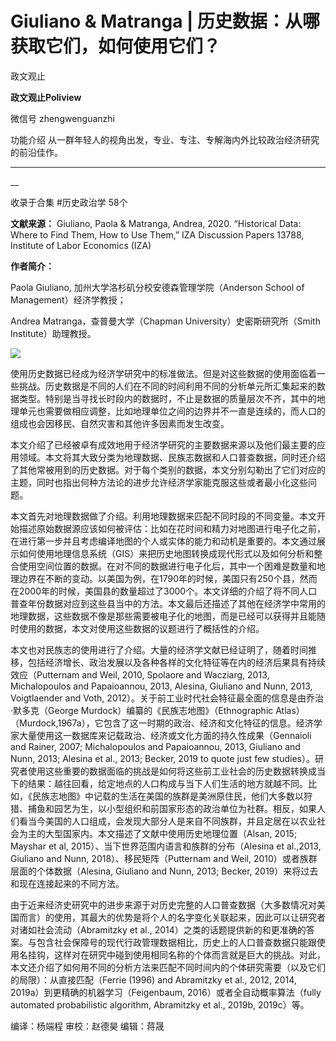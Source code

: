 

#  Giuliano & Matranga | 历史数据：从哪获取它们，如何使用它们？

政文观止  

**政文观止Poliview** 

微信号 zhengwenguanzhi

功能介绍 从一群年轻人的视角出发，专业、专注、专解海内外比较政治经济研究的前沿佳作。

____

__

收录于合集 #历史政治学 58个

**文献来源：** Giuliano, Paola & Matranga, Andrea, 2020. “Historical Data: Where to
Find Them, How to Use Them,” IZA Discussion Papers 13788, Institute of Labor
Economics (IZA)  

  

 **作者简介：**

Paola Giuliano, 加州大学洛杉矶分校安德森管理学院（Anderson School of Management）经济学教授；

Andrea Matranga，查普曼大学（Chapman University）史密斯研究所（Smith Institute）助理教授。

![](images/123/2.png)  
  
  

  

使用历史数据已经成为经济学研究中的标准做法。但是对这些数据的使用面临着一些挑战。历史数据是不同的人们在不同的时间利用不同的分析单元所汇集起来的数据类型。特别是当寻找长时段内的数据时，不止是数据的质量层次不齐，其中的地理单元也需要做相应调整，比如地理单位之间的边界并不一直是连续的，而人口的组成也会因移民、自然灾害和其他许多因素而发生改变。

  

本文介绍了已经被卓有成效地用于经济学研究的主要数据来源以及他们最主要的应用领域。本文将其大致分类为地理数据、民族志数据和人口普查数据，同时还介绍了其他常被用到的历史数据。对于每个类别的数据，本文分别勾勒出了它们对应的主题，同时也指出何种方法论的进步允许经济学家能克服这些或者最小化这些问题。

  

本文首先对地理数据做了介绍。利用地理数据来匹配不同时段的不同变量。本文开始描述原始数据源应该如何被评估：比如在花时间和精力对地图进行电子化之前，在进行第一步并且考虑编译地图的个人或实体的能力和动机是重要的。本文通过展示如何使用地理信息系统（GIS）来把历史地图转换成现代形式以及如何分析和整合使用空间位置的数据。在对不同的数据进行电子化后，其中一个困难是数量和地理边界在不断的变动。以美国为例，在1790年的时候，美国只有250个县，然而在2000年的时候，美国县的数量超过了3000个。本文详细的介绍了将不同人口普查年份数据对应到这些县当中的方法。本文最后还描述了其他在经济学中常用的地理数据，这些数据不像是那些需要被电子化的地图，而是已经可以获得并且能随时使用的数据，本文对使用这些数据的议题进行了概括性的介绍。

  

本文也对民族志的使用进行了介绍。大量的经济学文献已经证明了，随着时间推移，包括经济增长、政治发展以及各种各样的文化特征等在内的经济后果具有持续效应（Putternam
and Weil, 2010, Spolaore and Wacziarg, 2013, Michalopoulos and Papaioannou,
2013, Alesina, Giuliano and Nunn, 2013, Voigtlaender and Voth,
2012）。关于前工业时代社会特征最全面的信息是由乔治·默多克（George Murdock）编纂的《民族志地图》（Ethnographic
Atlas）（Murdock,1967a），它包含了这一时期的政治、经济和文化特征的信息。经济学家大量使用这一数据库来记载政治、经济或文化方面的持久性成果（Gennaioli
and Rainer, 2007; Michalopoulos and Papaioannou, 2013, Giuliano and Nunn,
2013; Alesina et al., 2013; Becker, 2019 to quote just few
studies）。研究者使用这些重要的数据面临的挑战是如何将这些前工业社会的历史数据转换成当下的结果：越往回看，给定地点的人口构成与当下人们生活的地方就越不同。比如，《民族志地图》中记载的生活在美国的族群是美洲原住民，他们大多数以狩猎、捕鱼和园艺为生，以小型组织和前国家形态的政治单位为社群。相反，如果人们看当今美国的人口组成，会发现大部分人是来自不同族群，并且定居在以农业社会为主的大型国家内。本文描述了文献中使用历史地理位置（Alsan,
2015; Mayshar et al, 2015）、当下世界范围内语言和族群的分布（Alesina et al.,2013, Giuliano and
Nunn, 2018）、移民矩阵（Putternam and Weil, 2010）或者族群层面的个体数据（Alesina, Giuliano and
Nunn, 2013; Becker, 2019）来将过去和现在连接起来的不同方法。

  

由于近来经济史研究中的进步来源于对历史完整的人口普查数据（大多数情况对美国而言）的使用，其最大的优势是将个人的名字变化关联起来，因此可以让研究者对诸如社会流动（Abramitzky
et al.,
2014）之类的话题提供新的和更准确的答案。与包含社会保障号的现代行政管理数据相比，历史上的人口普查数据只能跟使用名挂钩，这样对在研究中碰到使用相同名称的个体而言就是巨大的挑战。对此，本文还介绍了如何用不同的分析方法来匹配不同时间内的个体研究需要（以及它们的局限）：从直接匹配（Ferrie
(1996) and Abramitzky et al., 2012, 2014, 2019a）到更精确的机器学习（Feigenbaum,
2016）或者全自动概率算法（fully automated probabilistic algorithm, Abramitzky et al.,
2019b, 2019c）等。

  

编译：杨端程 审校：赵德昊 编辑：蒋晟

  

